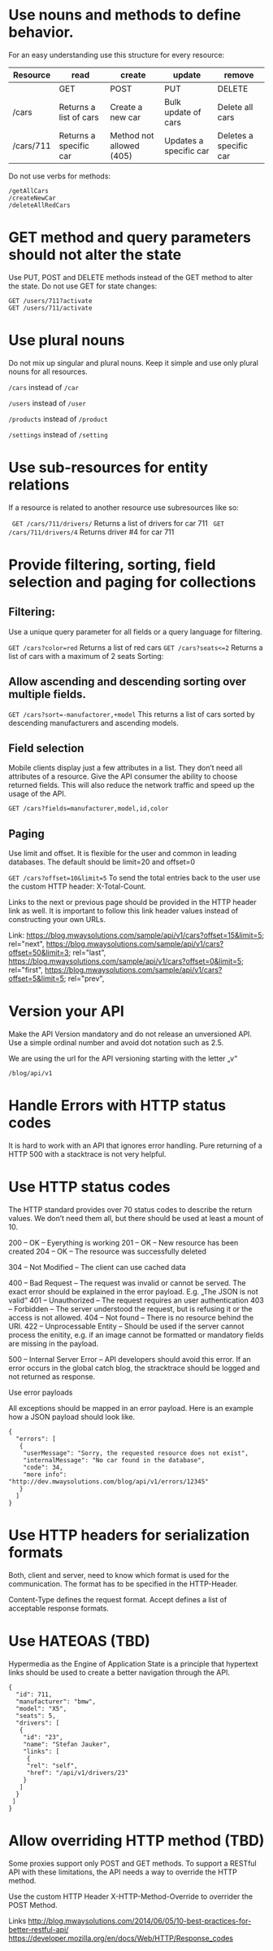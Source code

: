 

# Use nouns and methods to define behavior.

For an easy understanding use this structure for every resource:

| Resource | read | create | update | remove |
| --- | --- | --- | --- | --- |
| | GET | POST | PUT | DELETE |
| /cars	| Returns a list of cars | Create a new car | Bulk update of cars |	Delete all cars |
| /cars/711 | Returns a specific car | Method not allowed (405) | Updates a specific car | Deletes a specific car |
Do not use verbs for methods:
```
/getAllCars
/createNewCar
/deleteAllRedCars
```

# GET method and query parameters should not alter the state

Use PUT, POST and DELETE methods  instead of the GET method to alter the state.
Do not use GET for state changes:
```
GET /users/711?activate 
GET /users/711/activate
```

# Use plural nouns

Do not mix up singular and plural nouns. Keep it simple and use only plural nouns for all resources.

`/cars` instead of `/car`

`/users` instead of `/user`

`/products` instead of `/product`

`/settings` instead of `/setting`


# Use sub-resources for entity relations

If a resource is related to another resource use subresources like so:

` GET /cars/711/drivers/` Returns a list of drivers for car 711
` GET /cars/711/drivers/4` Returns driver #4 for car 711
 


# Provide filtering, sorting, field selection and paging for collections

## Filtering:

Use a unique query parameter for all fields or a query language for filtering.

` GET /cars?color=red ` Returns a list of red cars
` GET /cars?seats<=2 ` Returns a list of cars with a maximum of 2 seats
Sorting:

## Allow ascending and descending sorting over multiple fields.

` GET /cars?sort=-manufactorer,+model ` This returns a list of cars sorted by descending manufacturers and ascending models.

## Field selection

Mobile clients display just a few attributes in a list. They don’t need all attributes of a resource. Give the API consumer the ability to choose returned fields. This will also reduce the network traffic and speed up the usage of the API.

` GET /cars?fields=manufacturer,model,id,color `

## Paging

Use limit and offset. It is flexible for the user and common in leading databases. The default should be limit=20 and offset=0

` GET /cars?offset=10&limit=5 `
To send the total entries back to the user use the custom HTTP header: X-Total-Count.

Links to the next or previous page should be provided in the HTTP header link as well. It is important to follow this link header values instead of constructing your own URLs.

Link: <https://blog.mwaysolutions.com/sample/api/v1/cars?offset=15&limit=5>; rel="next",
<https://blog.mwaysolutions.com/sample/api/v1/cars?offset=50&limit=3>; rel="last",
<https://blog.mwaysolutions.com/sample/api/v1/cars?offset=0&limit=5>; rel="first",
<https://blog.mwaysolutions.com/sample/api/v1/cars?offset=5&limit=5>; rel="prev",
 

# Version your API

Make the API Version mandatory and do not release an unversioned API. Use a simple ordinal number and avoid dot notation such as 2.5.

We are using the url for the API versioning starting with the letter „v“

`/blog/api/v1`
 

# Handle Errors with HTTP status codes

It is hard to work with an API that ignores error handling. Pure returning of a HTTP 500 with a stacktrace is not very helpful.

 
# Use HTTP status codes

The HTTP standard provides over 70 status codes to describe the return values. We don’t need them all, but  there should be used at least a mount of 10.

200 – OK – Eyerything is working
201 – OK – New resource has been created
204 – OK – The resource was successfully deleted

304 – Not Modified – The client can use cached data

400 – Bad Request – The request was invalid or cannot be served. The exact error should be explained in the error payload. E.g. „The JSON is not valid“
401 – Unauthorized – The request requires an user authentication
403 – Forbidden – The server understood the request, but is refusing it or the access is not allowed.
404 – Not found – There is no resource behind the URI.
422 – Unprocessable Entity – Should be used if the server cannot process the enitity, e.g. if an image cannot be formatted or mandatory fields are missing in the payload.

500 – Internal Server Error – API developers should avoid this error. If an error occurs in the global catch blog, the stracktrace should be logged and not returned as response.

Use error payloads

All exceptions should be mapped in an error payload. Here is an example how a JSON payload should look like.

```
{
  "errors": [
   {
    "userMessage": "Sorry, the requested resource does not exist",
    "internalMessage": "No car found in the database",
    "code": 34,
    "more info": "http://dev.mwaysolutions.com/blog/api/v1/errors/12345"
   }
  ]
} 
```

# Use HTTP headers for serialization formats

Both, client and server, need to know which format is used for the communication. The format has to be specified in the HTTP-Header.

Content-Type defines the request format.
Accept defines a list of acceptable response formats.

 

# Use HATEOAS (TBD)

Hypermedia as the Engine of Application State is a principle that hypertext links should be used to create a better navigation through the API.
```
{
  "id": 711,
  "manufacturer": "bmw",
  "model": "X5",
  "seats": 5,
  "drivers": [
   {
    "id": "23",
    "name": "Stefan Jauker",
    "links": [
     {
     "rel": "self",
     "href": "/api/v1/drivers/23"
    }
   ]
  }
 ]
}
```


# Allow overriding HTTP method (TBD)

Some proxies support only POST and GET methods. To support a RESTful API with these limitations, the API needs a way to override the HTTP method.

Use the custom HTTP Header X-HTTP-Method-Override to overrider the POST Method.

Links
http://blog.mwaysolutions.com/2014/06/05/10-best-practices-for-better-restful-api/
https://developer.mozilla.org/en/docs/Web/HTTP/Response_codes
